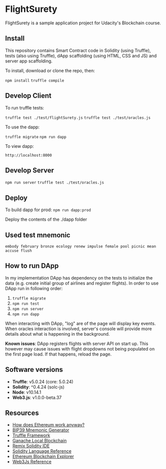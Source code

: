 # FlightSurety

FlightSurety is a sample application project for Udacity's Blockchain course.

## Install

This repository contains Smart Contract code in Solidity (using Truffle), tests (also using Truffle), dApp scaffolding (using HTML, CSS and JS) and server app scaffolding.

To install, download or clone the repo, then:

`npm install`
`truffle compile`

## Develop Client

To run truffle tests:

`truffle test ./test/flightSurety.js`
`truffle test ./test/oracles.js`

To use the dapp:

`truffle migrate`
`npm run dapp`

To view dapp:

`http://localhost:8000`

## Develop Server

`npm run server`
`truffle test ./test/oracles.js`

## Deploy

To build dapp for prod:
`npm run dapp:prod`

Deploy the contents of the ./dapp folder

## Used test mnemonic
`embody february bronze ecology renew impulse female pool picnic mean accuse flush`

## How to run DApp
In my implementation DApp has dependency on the tests to initialize the data (e.g. create initial group of airlines and register flights). In order to use DApp run in following order:
1. `truffle migrate`
2. `npm run test`
3. `npm run server`
4. `npm run dapp`

When interacting with DApp, "log" are of the page will display key events. When oracles interaction is involved, server's console will provide more details about what is happening in the background.

**Known issues**: DApp registers flights with server API on start up. This however may cause issues with flight dropdowns not being populated on the first page load. If that happens, reload the page.

## Software versions
* **Truffle**: v5.0.24 (core: 5.0.24)
* **Solidity**: ^0.4.24 (solc-js)
* **Node**: v10.14.1
* **Web3.js**: v1.0.0-beta.37

## Resources

* [How does Ethereum work anyway?](https://medium.com/@preethikasireddy/how-does-ethereum-work-anyway-22d1df506369)
* [BIP39 Mnemonic Generator](https://iancoleman.io/bip39/)
* [Truffle Framework](http://truffleframework.com/)
* [Ganache Local Blockchain](http://truffleframework.com/ganache/)
* [Remix Solidity IDE](https://remix.ethereum.org/)
* [Solidity Language Reference](http://solidity.readthedocs.io/en/v0.4.24/)
* [Ethereum Blockchain Explorer](https://etherscan.io/)
* [Web3Js Reference](https://github.com/ethereum/wiki/wiki/JavaScript-API)